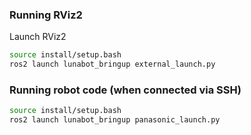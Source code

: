 ### Running RViz2
Launch RViz2
```bash
source install/setup.bash
ros2 launch lunabot_bringup external_launch.py
```

### Running robot code (when connected via SSH)
```bash
source install/setup.bash
ros2 launch lunabot_bringup panasonic_launch.py
```

